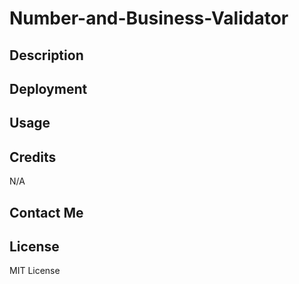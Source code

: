 # Number-and-Business-Validator

## Description

## Deployment 

## Usage

## Credits

N/A

## Contact Me

## License

MIT License
